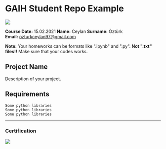# GAIH Student Repo Example
![](img/logo.png)

**Course Date:** 15.02.2021 
**Name:** Ceylan
**Surname:** Öztürk  
**Email:** ozturkceylan97@gmail.com  

**Note:** Your homeworks can be formats like ".ipynb" and ".py". **Not ".txt" files!!** Make sure that your codes works.  

## Project Name
Description of your project.

## Requirements
```
Some python libraries
Some python libraries
Some python libraries
```
---

### Certification
![](img/certificate_ex.png)


